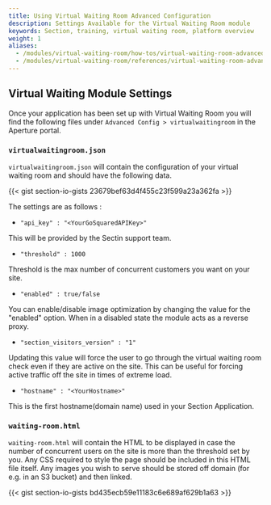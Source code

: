 ```yaml
---
title: Using Virtual Waiting Room Advanced Configuration
description: Settings Available for the Virtual Waiting Room module
keywords: Section, training, virtual waiting room, platform overview
weight: 1
aliases:
  - /modules/virtual-waiting-room/how-tos/virtual-waiting-room-advanced-configuration/
  - /modules/virtual-waiting-room/references/virtual-waiting-room-advanced-configuration/
---
```


## Virtual Waiting Module Settings

Once your application has been set up with Virtual Waiting Room you will find the following files under `Advanced Config > virtualwaitingroom` in the Aperture portal.

### `virtualwaitingroom.json`

`virtualwaitingroom.json` will contain the configuration of your virtual waiting room and should have the following data.

{{< gist section-io-gists 23679bef63d4f455c23f599a23a362fa >}}

The settings are as follows :

- `"api_key" : "<YourGoSquaredAPIKey>"`

This will be provided by the Sectin support team.

- `"threshold" : 1000`

Threshold is the max number of concurrent customers you want on your site.

- `"enabled" : true/false`

You can enable/disable image optimization by changing the value for the "enabled" option. When in a disabled state the module acts as a reverse proxy.

- `"section_visitors_version" : "1"`

Updating this value will force the user to go through the virtual waiting room check even if they are active on the site. This can be useful for forcing active traffic off the site in times of extreme load.

- `"hostname" : "<YourHostname>"`

This is the first hostname(domain name) used in your Section Application.

### `waiting-room.html`

`waiting-room.html` will contain the HTML to be displayed in case the number of concurrent users on the site is more than the threshold set by you. Any CSS required to style the page should be included in this HTML file itself. Any images you wish to serve should be stored off domain (for e.g. in an S3 bucket) and then linked.

{{< gist section-io-gists bd435ecb59e11183c6e689af629b1a63 >}}